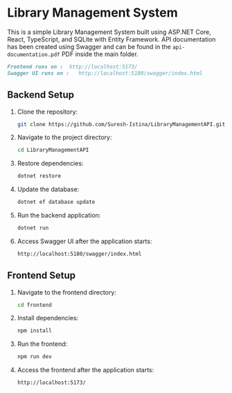 


# Library Management System

This is a simple Library Management System built using ASP.NET Core, React, TypeScript, and SQLite with Entity Framework. API documentation has been created using Swagger and can be found in the `api-documentation.pdf` PDF inside the main folder.

```markdown
Frontend runs on :  http://localhost:5173/
Swagger UI runs on :   http://localhost:5180/swagger/index.html
```

## Backend Setup

1. Clone the repository:
   ```bash
   git clone https://github.com/Suresh-Istina/LibraryManagementAPI.git
   ```

2. Navigate to the project directory:
   ```bash
   cd LibraryManagementAPI
   ```

3. Restore dependencies:
   ```bash
   dotnet restore
   ```

4. Update the database:
   ```bash
   dotnet ef database update
   ```

5. Run the backend application:
   ```bash
   dotnet run
   ```

6. Access Swagger UI after the application starts:
   ```markdown
   http://localhost:5180/swagger/index.html
   ```

## Frontend Setup

1. Navigate to the frontend directory:
   ```bash
   cd frontend
   ```

2. Install dependencies:
   ```bash
   npm install
   ```

3. Run the frontend:
   ```bash
   npm run dev
   ```

4. Access the frontend after the application starts:
   ```markdown
   http://localhost:5173/
   ```


